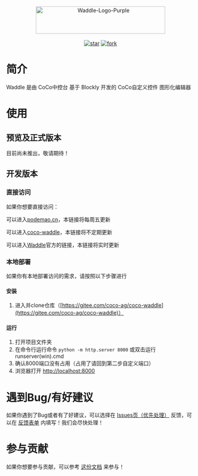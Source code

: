 <p align="center">
    <br>
    <a href="https://www.yuque.com/appcraft/waddle/index">
        <img alt="Waddle-Logo-Purple" src="https://gitee.com/coco-ag/coco-waddle/raw/master/static/img/cs.png" height="73" width="346"/>
    </a>
    <br>
    <br>
    <a href='https://gitee.com/coco-ag/coco-waddle/stargazers'><img src='https://gitee.com/coco-ag/coco-waddle/badge/star.svg?theme=white' alt='star'></img></a>
    <a href='https://gitee.com/coco-ag/coco-waddle/members'><img src='https://gitee.com/coco-ag/coco-waddle/badge/fork.svg?theme=white' alt='fork'></img></a>
    <br>
</p>

<a name="QbcGo"></a>
#   简介
Waddle 是由 CoCo中控台 基于 Blockly 开发的 CoCo自定义控件 图形化编辑器
<a name="LXKn6"></a>
#   使用
<a name="tK39W"></a>
## 预览及正式版本
目前尚未推出，敬请期待！
<a name="Xto1b"></a>
## 开发版本
<a name="OHndp"></a>
### 直接访问
如果你想要直接访问：

可以进入[podemao.cn](https://podemao.cn)，本链接将每周五更新

可以进入[coco-waddle](https://coco-ag.gitee.io/coco-waddle)，本链接将不定期更新

可以进入[Waddle](https://waddle.coco-central.cn/)官方的链接，本链接将实时更新
<a name="QxLzw"></a>
### 本地部署
如果你有本地部署访问的需求，请按照以下步骤进行
<a name="KgRX5"></a>
#### 安装

1. 进入并clone仓库（[https://gitee.com/coco-ag/coco-waddle](https://gitee.com/coco-ag/coco-waddle)）
<a name="CWe8n"></a>
#### 运行

1. 打开项目文件夹
2. 在命令行运行命令 `python -m http.server 8000` 或双击运行 runserver(win).cmd
3. 确认8000端口没有占用（占用了请回到第二步自定义端口）
4. 浏览器打开 [http://localhost:8000](http://localhost:8000)
<a name="y31wE"></a>
#   遇到Bug/有好建议
如果你遇到了Bug或者有了好建议，可以选择在 [Issues页（优先处理）](https://gitee.com/coco-ag/coco-waddle/issues) 反馈，可以在 [反馈表单](https://www.yuque.com/forms/share/21daa75d-9aac-4887-8eb9-77dd20e658ec) 内填写！我们会尽快处理！
<a name="N01MD"></a>
#   参与贡献
如果你想要参与贡献，可以参考 [这份文档](https://www.yuque.com/appcraft/waddle/stc36x) 来参与！